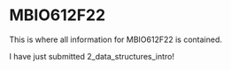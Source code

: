 # MBIO612F22
This is where all information for MBIO612F22 is contained.

I have just submitted 2_data_structures_intro!

